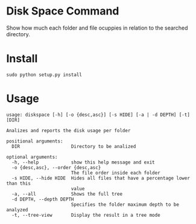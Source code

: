 Disk Space Command
==================

Show how much each folder and file ocuppies in relation to the searched
directory.

Install
=======

```
sudo python setup.py install
```

Usage
=====

```
usage: diskspace [-h] [-o {desc,asc}] [-s HIDE] [-a | -d DEPTH] [-t] [DIR]

Analizes and reports the disk usage per folder

positional arguments:
  DIR                   Directory to be analized

optional arguments:
  -h, --help            show this help message and exit
  -o {desc,asc}, --order {desc,asc}
                        The file order inside each folder
  -s HIDE, --hide HIDE  Hides all files that have a percentage lower than this
                        value
  -a, --all             Shows the full tree
  -d DEPTH, --depth DEPTH
                        Specifies the folder maximum depth to be analyzed
  -t, --tree-view       Display the result in a tree mode
```
